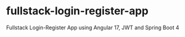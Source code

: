 # fullstack-login-register-app
Fullstack Login-Register App using Angular 17, JWT and Spring Boot 4
